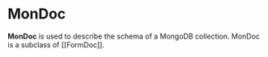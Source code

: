 # MonDoc

**MonDoc** is used to describe the schema of a MongoDB collection. MonDoc is a subclass of [[FormDoc]].
